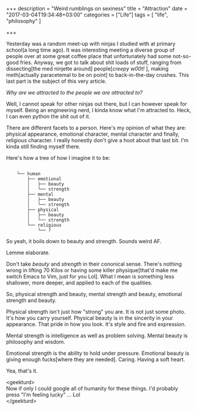 +++
description = "Weird rumblings on sexiness"
title = "Attraction"
date = "2017-03-04T19:34:48+03:00"
categories = ["Life"]
tags = [
    "life",
    "philosophy"
    ]

+++

Yesterday was a random meet-up with ninjas I studied with at primary school(a long time ago). It was interesting meeting a diverse group of people over at some great coffee place that unfortunately had some not-so-good fries. Anyway, we got to talk about shit loads of stuff, ranging from dissecting[the med ninjette around] people[_creepy w00t!_ 
], making meth[actually paracetemal to be on point] to back-in-the-day crushes. This last part is the subject of this very article.

_Why are we attracted to the people we are attracted to?_ 

Well, I cannot speak for other ninjas out there, but I can however speak for myself. Being an engineering nerd, I kinda know what I'm attracted to. Heck, I can even python the shit out of it.

There are different facets to a person. Here's my opinion of what they are: physical appearance, emotional character, mental character and finally, religious character. I really honestly don't give a hoot about that last bit. I'm kinda still finding myself there.


Here's how a tree of how I imagine it to be: 
```

    └── human
        ├── emotional
        │   ├── beauty
        │   └── strength
        ├── mental
        │   ├── beauty
        │   └── strength
        ├── physical
        │   ├── beauty
        │   └── strength
        └── religious
            └── ?

```
So yeah, it boils down to beauty and strength.
Sounds weird AF.

Lemme elaborate. 

Don't take _beauty_ and _strength_ in their cononical sense. There's nothing wrong in lifting 70 Kilos or having some killer physique[that'd make me switch Emacs to Vim, just for you Lol]. What I mean is something less shallower, more deeper, and applied to each of the qualities.

So, physical strength and beauty, mental strength and beauty, emotional strength and beauty.

Physical strength isn't just how "strong" you are. It is not just some photo. It's how you carry yourself. Physical beauty is in the sincerity in your appearance. That pride in how you look. It's style and fire and expression.

Mental strength is intelligence as well as problem solving. Mental beauty is philosophy and wisdom.

Emotional strength is the ability to hold under pressure. Emotional beauty is giving enough fucks[where they are needed]. Caring. Having a soft heart.

Yea, that's it.

&lt;geekturd&gt;  
Now if only I could google all of humanity for these things. I'd probably press "I'm feeling lucky" ... Lol  
&lt;/geekturd&gt;
